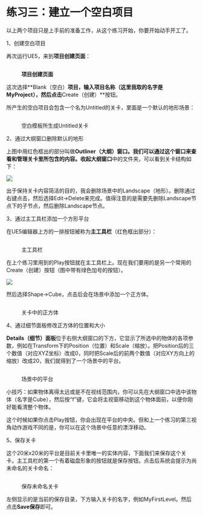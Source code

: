 # 练习三：建立一个空白项目

以上两个项目只是上手前的准备工作，从这个练习开始，你要开始动手开工了。

1、创建空白项目

再次运行UE5，来到**项目创建页面**：

<figure><img src=".gitbook/assets/image (8) (1).png" alt=""><figcaption><p><strong>项目创建页面</strong></p></figcaption></figure>

这次选择**Blank（空白）**项目，输入项目名称（这里我取的名字是MyProject），然后点击**Create（创建）**按钮。

所产生的空白项目会包含一个名为Untitled的关卡，里面是一个默认的地形场景：

<figure><img src=".gitbook/assets/image (15).png" alt=""><figcaption><p>空白模板所生成Untitled关卡</p></figcaption></figure>

2、通过大纲窗口删除默认的地形

上图中用红色框出的部分叫做**Outliner（大纲）**窗口。我们可以通过这个窗口来查看和管理关卡里所包含的内容。收起**大纲窗口**中的文件夹，可以看到关卡结构如下：

![](<.gitbook/assets/image (12).png>)

出于保持关卡内容简洁的目的，我会删除场景中的Landscape（地形）。删除通过右键点击，然后选择Edit->Delete来完成。值得注意的是需要先删除Landscape节点下的子节点，然后删除Landscape节点。

3、通过主工具栏添加一个方形平台

在UE5编辑器上方的一排按钮被称为**主工具栏**（红色框出部分）：

<figure><img src=".gitbook/assets/image (16).png" alt=""><figcaption><p>主工具栏</p></figcaption></figure>

在上个练习里用到的Play按钮就在主工具栏上。现在我们要用的是另一个常用的Create（创建）按钮（图中带有绿色加号的按钮）。

![](<.gitbook/assets/image (14).png>)

然后选择Shape->Cube，点击后会在场景中添加一个正方体。

<figure><img src=".gitbook/assets/image (4) (1) (1) (1).png" alt=""><figcaption><p>关卡中的正方体</p></figcaption></figure>

4、通过细节面板修改正方体的位置和大小

**Details（细节）面板**位于右侧大纲窗口的下方，它显示了所选中的物体的各项参数，例如在Transform下的Position（位置）和Scale（缩放）。把Position后的三个数值（对应XYZ坐标）改成0，同时把Scale后的前两个数值（对应XY方向上的缩放）改成20，我们就得到了一个场景中的平台。

<figure><img src=".gitbook/assets/image (5) (1) (1).png" alt=""><figcaption><p>场景中的平台</p></figcaption></figure>

小技巧：如果物体离得太远或是不在视线范围内，你可以先在大纲窗口中选中该物体（名字是Cube），然后按“f”键，它会将主视窗移动到这个物体面前，以便你刚好能看清整个物体。

这个时候如果你点击Play按钮，你会出现在平台的中央。但和上一个练习的第三视角动作游戏不同的是，你可以在这个场景中任意的漂浮移动。

5、保存关卡

这个20米x20米的平台是目前关卡里唯一的实体内容，下面我们来保存这个关卡。主工具栏的第一个有着磁盘形象的按钮就是保存按钮。点击后系统会提示为尚未命名的关卡命名：

<figure><img src=".gitbook/assets/image (1) (1) (1) (1) (1) (1).png" alt=""><figcaption><p>保存未命名关卡</p></figcaption></figure>

左侧显示的是当前的保存目录，下方输入关卡的名字，例如MyFirstLevel。然后点击**Save保存**即可。
